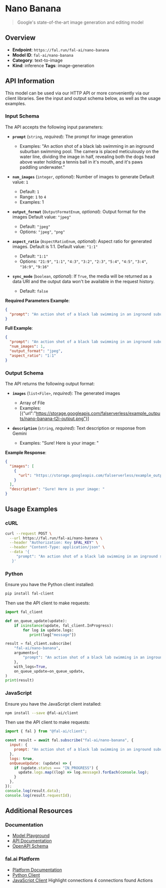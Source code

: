 # Nano Banana

> Google's state-of-the-art image generation and editing model


## Overview

- **Endpoint**: `https://fal.run/fal-ai/nano-banana`
- **Model ID**: `fal-ai/nano-banana`
- **Category**: text-to-image
- **Kind**: inference
**Tags**: image-generation



## API Information

This model can be used via our HTTP API or more conveniently via our client libraries.
See the input and output schema below, as well as the usage examples.


### Input Schema

The API accepts the following input parameters:


- **`prompt`** (`string`, _required_):
  The prompt for image generation
  - Examples: "An action shot of a black lab swimming in an inground suburban swimming pool. The camera is placed meticulously on the water line, dividing the image in half, revealing both the dogs head above water holding a tennis ball in it's mouth, and it's paws paddling underwater."

- **`num_images`** (`integer`, _optional_):
  Number of images to generate Default value: `1`
  - Default: `1`
  - Range: `1` to `4`
  - Examples: 1

- **`output_format`** (`OutputFormatEnum`, _optional_):
  Output format for the images Default value: `"jpeg"`
  - Default: `"jpeg"`
  - Options: `"jpeg"`, `"png"`

- **`aspect_ratio`** (`AspectRatioEnum`, _optional_):
  Aspect ratio for generated images. Default is 1:1. Default value: `"1:1"`
  - Default: `"1:1"`
  - Options: `"21:9"`, `"1:1"`, `"4:3"`, `"3:2"`, `"2:3"`, `"5:4"`, `"4:5"`, `"3:4"`, `"16:9"`, `"9:16"`

- **`sync_mode`** (`boolean`, _optional_):
  If `True`, the media will be returned as a data URI and the output data won't be available in the request history.
  - Default: `false`



**Required Parameters Example**:

```json
{
  "prompt": "An action shot of a black lab swimming in an inground suburban swimming pool. The camera is placed meticulously on the water line, dividing the image in half, revealing both the dogs head above water holding a tennis ball in it's mouth, and it's paws paddling underwater."
}
```

**Full Example**:

```json
{
  "prompt": "An action shot of a black lab swimming in an inground suburban swimming pool. The camera is placed meticulously on the water line, dividing the image in half, revealing both the dogs head above water holding a tennis ball in it's mouth, and it's paws paddling underwater.",
  "num_images": 1,
  "output_format": "jpeg",
  "aspect_ratio": "1:1"
}
```


### Output Schema

The API returns the following output format:

- **`images`** (`list<File>`, _required_):
  The generated images
  - Array of File
  - Examples: [{"url":"https://storage.googleapis.com/falserverless/example_outputs/nano-banana-t2i-output.png"}]

- **`description`** (`string`, _required_):
  Text description or response from Gemini
  - Examples: "Sure! Here is your image: "



**Example Response**:

```json
{
  "images": [
    {
      "url": "https://storage.googleapis.com/falserverless/example_outputs/nano-banana-t2i-output.png"
    }
  ],
  "description": "Sure! Here is your image: "
}
```


## Usage Examples

### cURL

```bash
curl --request POST \
  --url https://fal.run/fal-ai/nano-banana \
  --header "Authorization: Key $FAL_KEY" \
  --header "Content-Type: application/json" \
  --data '{
     "prompt": "An action shot of a black lab swimming in an inground suburban swimming pool. The camera is placed meticulously on the water line, dividing the image in half, revealing both the dogs head above water holding a tennis ball in it's mouth, and it's paws paddling underwater."
   }'
```

### Python

Ensure you have the Python client installed:

```bash
pip install fal-client
```

Then use the API client to make requests:

```python
import fal_client

def on_queue_update(update):
    if isinstance(update, fal_client.InProgress):
        for log in update.logs:
           print(log["message"])

result = fal_client.subscribe(
    "fal-ai/nano-banana",
    arguments={
        "prompt": "An action shot of a black lab swimming in an inground suburban swimming pool. The camera is placed meticulously on the water line, dividing the image in half, revealing both the dogs head above water holding a tennis ball in it's mouth, and it's paws paddling underwater."
    },
    with_logs=True,
    on_queue_update=on_queue_update,
)
print(result)
```

### JavaScript

Ensure you have the JavaScript client installed:

```bash
npm install --save @fal-ai/client
```

Then use the API client to make requests:

```javascript
import { fal } from "@fal-ai/client";

const result = await fal.subscribe("fal-ai/nano-banana", {
  input: {
    prompt: "An action shot of a black lab swimming in an inground suburban swimming pool. The camera is placed meticulously on the water line, dividing the image in half, revealing both the dogs head above water holding a tennis ball in it's mouth, and it's paws paddling underwater."
  },
  logs: true,
  onQueueUpdate: (update) => {
    if (update.status === "IN_PROGRESS") {
      update.logs.map((log) => log.message).forEach(console.log);
    }
  },
});
console.log(result.data);
console.log(result.requestId);
```


## Additional Resources

### Documentation

- [Model Playground](https://fal.ai/models/fal-ai/nano-banana)
- [API Documentation](https://fal.ai/models/fal-ai/nano-banana/api)
- [OpenAPI Schema](https://fal.ai/api/openapi/queue/openapi.json?endpoint_id=fal-ai/nano-banana)

### fal.ai Platform

- [Platform Documentation](https://docs.fal.ai)
- [Python Client](https://docs.fal.ai/clients/python)
- [JavaScript Client](https://docs.fal.ai/clients/javascript)
Highlight connections
4 connections found
Actions
